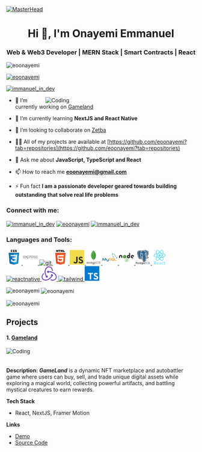 [![MasterHead](https://i.imghippo.com/files/IPR9211Clw.png)](https://linkedin.com/in/eoonayemi)
<h1 align="center">Hi 👋, I'm Onayemi Emmanuel</h1>
<h3 align="center">Web & Web3 Developer | MERN Stack | Smart Contracts | React</h3>

<p align="left"> <img src="https://komarev.com/ghpvc/?username=eoonayemi&label=Profile%20views&color=0e75b6&style=flat" alt="eoonayemi" /> </p>

<p align="left"> <a href="https://github.com/ryo-ma/github-profile-trophy"><img src="https://github-profile-trophy.vercel.app/?username=eoonayemi" alt="eoonayemi" /></a> </p>

<p align="left"> <a href="https://twitter.com/immanuel_in_dev" target="blank"><img src="https://img.shields.io/twitter/follow/immanuel_in_dev?logo=twitter&style=for-the-badge" alt="immanuel_in_dev" /></a> </p>

<img align="right" alt="Coding" width="400" src="https://cdn.dribbble.com/users/1162077/screenshots/3848914/programmer.gif" />

- 🔭 I’m currently working on [Gameland](gameland-pi.vercel.app)

- 🌱 I’m currently learning **NextJS and React Native**

- 👯 I’m looking to collaborate on [Zetba](github.com/eoonayemi/zetba)

- 👨‍💻 All of my projects are available at [https://github.com/eoonayemi?tab=repositories](https://github.com/eoonayemi?tab=repositories)

- 💬 Ask me about **JavaScript, TypeScript and React**

- 📫 How to reach me **eoonayemi@gmail.com**

- ⚡ Fun fact **I am a passionate developer geared towards building outstanding that solve real life problems**

<h3 align="left">Connect with me:</h3>
<p align="left">
<a href="https://twitter.com/immanuel_in_dev" target="blank"><img align="center" src="https://raw.githubusercontent.com/rahuldkjain/github-profile-readme-generator/master/src/images/icons/Social/twitter.svg" alt="immanuel_in_dev" height="30" width="40" /></a>
<a href="https://linkedin.com/in/eoonayemi" target="blank"><img align="center" src="https://raw.githubusercontent.com/rahuldkjain/github-profile-readme-generator/master/src/images/icons/Social/linked-in-alt.svg" alt="eoonayemi" height="30" width="40" /></a>
<a href="https://instagram.com/immanuel_in_dev" target="blank"><img align="center" src="https://raw.githubusercontent.com/rahuldkjain/github-profile-readme-generator/master/src/images/icons/Social/instagram.svg" alt="immanuel_in_dev" height="30" width="40" /></a>
</p>

<h3 align="left">Languages and Tools:</h3>
<p align="left"> <a href="https://www.w3schools.com/css/" target="_blank" rel="noreferrer"> <img src="https://raw.githubusercontent.com/devicons/devicon/master/icons/css3/css3-original-wordmark.svg" alt="css3" width="40" height="40"/> </a> <a href="https://expressjs.com" target="_blank" rel="noreferrer"> <img src="https://raw.githubusercontent.com/devicons/devicon/master/icons/express/express-original-wordmark.svg" alt="express" width="40" height="40"/> </a> <a href="https://git-scm.com/" target="_blank" rel="noreferrer"> <img src="https://www.vectorlogo.zone/logos/git-scm/git-scm-icon.svg" alt="git" width="40" height="40"/> </a> <a href="https://www.w3.org/html/" target="_blank" rel="noreferrer"> <img src="https://raw.githubusercontent.com/devicons/devicon/master/icons/html5/html5-original-wordmark.svg" alt="html5" width="40" height="40"/> </a> <a href="https://developer.mozilla.org/en-US/docs/Web/JavaScript" target="_blank" rel="noreferrer"> <img src="https://raw.githubusercontent.com/devicons/devicon/master/icons/javascript/javascript-original.svg" alt="javascript" width="40" height="40"/> </a> <a href="https://www.mongodb.com/" target="_blank" rel="noreferrer"> <img src="https://raw.githubusercontent.com/devicons/devicon/master/icons/mongodb/mongodb-original-wordmark.svg" alt="mongodb" width="40" height="40"/> </a> <a href="https://www.mysql.com/" target="_blank" rel="noreferrer"> <img src="https://raw.githubusercontent.com/devicons/devicon/master/icons/mysql/mysql-original-wordmark.svg" alt="mysql" width="40" height="40"/> </a> <a href="https://nodejs.org" target="_blank" rel="noreferrer"> <img src="https://raw.githubusercontent.com/devicons/devicon/master/icons/nodejs/nodejs-original-wordmark.svg" alt="nodejs" width="40" height="40"/> </a> <a href="https://www.postgresql.org" target="_blank" rel="noreferrer"> <img src="https://raw.githubusercontent.com/devicons/devicon/master/icons/postgresql/postgresql-original-wordmark.svg" alt="postgresql" width="40" height="40"/> </a> <a href="https://reactjs.org/" target="_blank" rel="noreferrer"> <img src="https://raw.githubusercontent.com/devicons/devicon/master/icons/react/react-original-wordmark.svg" alt="react" width="40" height="40"/> </a> <a href="https://reactnative.dev/" target="_blank" rel="noreferrer"> <img src="https://reactnative.dev/img/header_logo.svg" alt="reactnative" width="40" height="40"/> </a> <a href="https://redux.js.org" target="_blank" rel="noreferrer"> <img src="https://raw.githubusercontent.com/devicons/devicon/master/icons/redux/redux-original.svg" alt="redux" width="40" height="40"/> </a> <a href="https://tailwindcss.com/" target="_blank" rel="noreferrer"> <img src="https://www.vectorlogo.zone/logos/tailwindcss/tailwindcss-icon.svg" alt="tailwind" width="40" height="40"/> </a> <a href="https://www.typescriptlang.org/" target="_blank" rel="noreferrer"> <img src="https://raw.githubusercontent.com/devicons/devicon/master/icons/typescript/typescript-original.svg" alt="typescript" width="40" height="40"/> </a> </p>

<p><img align="left" src="https://github-readme-stats.vercel.app/api/top-langs?username=eoonayemi&show_icons=true&locale=en&layout=compact" alt="eoonayemi" /></p>

<p>&nbsp;<img align="center" src="https://github-readme-stats.vercel.app/api?username=eoonayemi&show_icons=true&locale=en" alt="eoonayemi" /></p>

<p><img align="center" src="https://github-readme-streak-stats.herokuapp.com/?user=eoonayemi&" alt="eoonayemi" /></p>

## Projects

#### 1. [Gameland](https://gameland-pi.vercel.app)

<img align="top" alt="Coding" width="400" src="https://i.imghippo.com/files/iPQM9936z.png" style="margin-bottom: 20px;" />

**Description:** ***GameLand*** is a dynamic NFT marketplace and autobattler game where users can buy, sell, and trade unique digital assets while exploring a magical world, collecting powerful artifacts, and battling mystical creatures to earn rewards.

**Tech Stack**
- React, NextJS, Framer Motion

**Links**
- [Demo](https://gameland-pi.vercel.app)
- [Source Code](https://github.com/eoonayemi/gameland)



